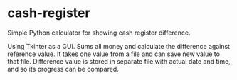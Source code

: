 # cash-register
Simple Python calculator for showing cash register difference.

Using Tkinter as a GUI. Sums all money and calculate the difference against reference value. It takes one value from a file and can save new value to that file. Difference value is stored in separate file with actual date and time, and so its progress can be compared. 
